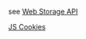 see
[Web Storage API](https://www.w3schools.com/js/js_api_web_storage.asp)

[JS Cookies](https://www.w3schools.com/js/js_cookies.asp)
